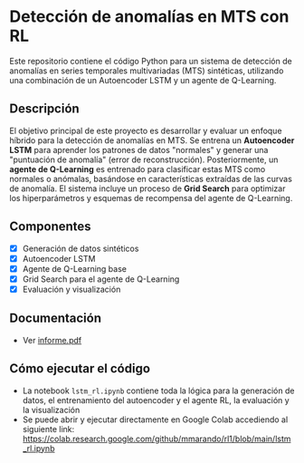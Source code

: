 # Detección de anomalías en MTS con RL

Este repositorio contiene el código Python para un sistema de detección de anomalías en series temporales multivariadas (MTS) sintéticas, utilizando una combinación de un Autoencoder LSTM y un agente de Q-Learning.

## Descripción

El objetivo principal de este proyecto es desarrollar y evaluar un enfoque híbrido para la detección de anomalías en MTS.
Se entrena un **Autoencoder LSTM** para aprender los patrones de datos "normales" y generar una "puntuación de anomalía" (error de reconstrucción).
Posteriormente, un **agente de Q-Learning** es entrenado para clasificar estas MTS como normales o anómalas, basándose en características extraídas de las curvas de anomalía.
El sistema incluye un proceso de **Grid Search** para optimizar los hiperparámetros y esquemas de recompensa del agente de Q-Learning.

## Componentes

- [x] Generación de datos sintéticos
- [x] Autoencoder LSTM
- [x] Agente de Q-Learning base
- [x] Grid Search para el agente de Q-Learning
- [x] Evaluación y visualización

## Documentación

* Ver [informe.pdf](docs/informe.pdf)

## Cómo ejecutar el código

* La notebook `lstm_rl.ipynb` contiene toda la lógica para la generación de datos, el entrenamiento del autoencoder y el agente RL, la evaluación y la visualización
* Se puede abrir y ejecutar directamente en Google Colab accediendo al siguiente link: <https://colab.research.google.com/github/mmarando/rl1/blob/main/lstm_rl.ipynb>
